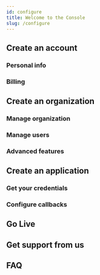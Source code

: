 ```yaml
---
id: configure
title: Welcome to the Console
slug: /configure
---
```

## Create an account
### Personal info
### Billing

## Create an organization
### Manage organization
### Manage users
### Advanced features

## Create an application
### Get your credentials
### Configure callbacks

## Go Live

## Get support from us

## FAQ

